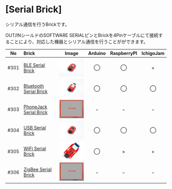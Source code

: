 # [Serial Brick]

シリアル通信を行うBrickです。

OUT/INシールドのSOFTWARE SERIALピンとBrickを4Pinケーブルにて接続することにより、対応した機器とシリアル通信を行うことがができます。

|No|Brick|Image|Arduino|RaspberryPI|IchigoJam|
|:--:|:--|:--:|:--:|:--:|:--:|
|#301|[BLE Serial Brick](301_brick_serial_ble.md)|<img src="/img/300_serial/product/301_ble_product.jpg" width="150">|◯|◯|×|
|#302|[Bluetooth Serial Brick](302_brick_serial_bluetooth.md) |<img src="/img/300_serial/product/302_bluetooth_product.jpg" width="150">|◯|◯|◯|
|#303|[PhoneJack Serial Brick](303_brick_serial_phonejack.md) | <img src="/img/300_serial/product/303_phonejack_product.jpg" width="150">|−|−|−|
|#304|[USB Serial Brick](304_brick_serial_usb.md)|<img src="/img/300_serial/product/304_usbserial_product.jpg" width="150">|◯|◯|◯|
|#305|[WiFi Serial Brick](305_brick_serial_wifi.md)|<img src="/img/300_serial/product/305_wifi_product.jpg" width="150">|◯|×|×|
|#306|[ZigBee Serial Brick](306_brick_serial_zigbee.md) | <img src="/img/300_serial/product/303_phonejack_product.jpg" width="150">|−|−|−|
